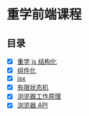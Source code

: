 # 重学前端课程

## 目录

- [x] [重学 js 结构化](./construct/README.md)
- [x] [组件化](./component/README.md)
- [x] [jsx](./jsx/README.md)
- [x] [有限状态机](./fsm/README.md)
- [x] [浏览器工作原理](./browser-work/README.md)
- [x] [浏览器 API](./browser-api/README.md)
